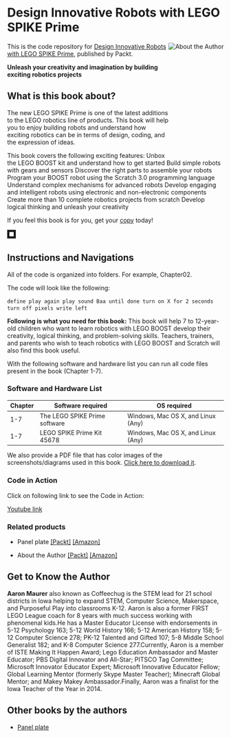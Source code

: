 # Design Innovative Robots with LEGO SPIKE Prime

<a href="https://www.packtpub.com/product/design-innovative-robots-with-lego-spike-prime/9781801811576?utm_source=github&utm_medium=repository&utm_campaign=9781801811576"><img src="https://static.packt-cdn.com/products/9781801811576/cover/smaller" alt="About the Author" height="256px" align="right"></a>

This is the code repository for [Design Innovative Robots with LEGO SPIKE Prime](https://www.packtpub.com/product/design-innovative-robots-with-lego-spike-prime/9781801811576?utm_source=github&utm_medium=repository&utm_campaign=9781801811576), published by Packt.

**Unleash your creativity and imagination by building exciting robotics projects**

## What is this book about?
The new LEGO SPIKE Prime is one of the latest additions to the LEGO robotics line of products. This book will help you to enjoy building robots and understand how exciting robotics can be in terms of design, coding, and the expression of ideas. 

This book covers the following exciting features:
Unbox the LEGO BOOST kit and understand how to get started
Build simple robots with gears and sensors
Discover the right parts to assemble your robots
Program your BOOST robot using the Scratch 3.0 programming language
Understand complex mechanisms for advanced robots
Develop engaging and intelligent robots using electronic and non-electronic components
Create more than 10 complete robotics projects from scratch
Develop logical thinking and unleash your creativity

If you feel this book is for you, get your [copy](https://www.amazon.com/dp/1801811571) today!

<a href="https://www.packtpub.com/?utm_source=github&utm_medium=banner&utm_campaign=GitHubBanner"><img src="https://raw.githubusercontent.com/PacktPublishing/GitHub/master/GitHub.png" 
alt="https://www.packtpub.com/" border="5" /></a>

## Instructions and Navigations
All of the code is organized into folders. For example, Chapter02.

The code will look like the following:
```
define play again play sound Baa until done turn on X for 2 seconds turn off pixels write left
```

**Following is what you need for this book:**
This book will help 7 to 12-year-old children who want to learn robotics with LEGO BOOST develop their creativity, logical thinking, and problem-solving skills. Teachers, trainers, and parents who wish to teach robotics with LEGO BOOST and Scratch will also find this book useful.

With the following software and hardware list you can run all code files present in the book (Chapter 1-7).
### Software and Hardware List
| Chapter | Software required | OS required |
| -------- | ------------------------------------ | ----------------------------------- |
| 1-7 | The LEGO SPIKE Prime software | Windows, Mac OS X, and Linux (Any) |
| 1-7 | LEGO SPIKE Prime Kit 45678 | Windows, Mac OS X, and Linux (Any) |

We also provide a PDF file that has color images of the screenshots/diagrams used in this book. [Click here to download it](https://static.packt-cdn.com/downloads/9781801811576_ColorImages.pdf).

### Code in Action
Click on following link to see the Code in Action:

[Youtube link](https://bit.ly/3r0qpSy)

### Related products
* Panel plate [[Packt]](https://www.packtpub.com/product/smart-robotics-with-lego-mindstorms-robot-inventor/9781800568402?utm_source=github&utm_medium=repository&utm_campaign=9781800568402) [[Amazon]](https://www.amazon.com/dp/1800568401)

* About the Author [[Packt]](https://www.packtpub.com/product/build-and-code-creative-robots-with-lego-boost/9781801075572?utm_source=github&utm_medium=repository&utm_campaign=9781801075572) [[Amazon]](https://www.amazon.com/dp/1801075573)

## Get to Know the Author
**Aaron Maurer**
also known as Coffeechug is the STEM lead for 21 school districts in Iowa helping to expand STEM, Computer Science, Makerspace, and Purposeful Play into classrooms K-12. Aaron is also a former FIRST LEGO League coach for 8 years with much success working with phenomenal kids.He has a Master Educator License with endorsements in 5-12 Psychology 163; 5-12 World History 166; 5-12 American History 158; 5-12 Computer Science 278; PK-12 Talented and Gifted 107; 5-8 Middle School Generalist 182; and K-8 Computer Science 277.Currently, Aaron is a member of ISTE Making It Happen Award; Lego Education Ambassador and Master Educator; PBS Digital Innovator and All-Star; PITSCO Tag Committee; Microsoft Innovator Educator Expert; Microsoft Innovative Educator Fellow; Global Learning Mentor (formerly Skype Master Teacher); Minecraft Global Mentor; and Makey Makey Ambassador.Finally, Aaron was a finalist for the Iowa Teacher of the Year in 2014.

## Other books by the authors
* [Panel plate](https://www.packtpub.com/iot-hardware/smart-robotics-with-lego-mindstorms-robot-inventor?utm_source=github&utm_medium=repository&utm_campaign=9781800568402)


